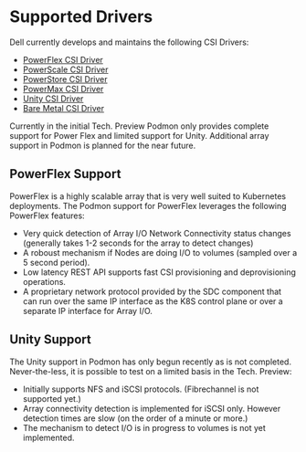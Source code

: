 <!--
Copyright (c) 2021 Dell Inc., or its subsidiaries. All Rights Reserved.

Licensed under the Apache License, Version 2.0 (the "License");
you may not use this file except in compliance with the License.
You may obtain a copy of the License at

    http://www.apache.org/licenses/LICENSE-2.0
-->

# Supported Drivers

Dell currently develops and maintains the following CSI Drivers:

* [PowerFlex CSI Driver](https://github.com/dell/csi-vxflexos)
* [PowerScale CSI Driver](https://github.com/dell/csi-powerscale)
* [PowerStore CSI Driver](https://github.com/dell/csi-powerstore)
* [PowerMax CSI Driver](https://github.com/dell/csi-powermax)
* [Unity CSI Driver](https://github.com/dell/csi-unity)
* [Bare Metal CSI Driver](https://github.com/dell/csi-baremetal)

Currently in the initial Tech. Preview Podmon only provides complete support for Power Flex and limited support for Unity. Additional array support in Podmon is planned for the near future.

## PowerFlex Support

PowerFlex is a highly scalable array that is very well suited to Kubernetes deployments. The Podmon support for PowerFlex leverages the following PowerFlex features:

* Very quick detection of Array I/O Network Connectivity status changes (generally takes 1-2 seconds for the array to detect changes)
* A roboust mechanism if Nodes are doing I/O to volumes (sampled over a 5 second period).
* Low latency REST API supports fast CSI provisioning and deprovisioning operations.
* A proprietary network protocol provided by the SDC component that can run over the same IP interface as the K8S control plane or over a separate IP interface for Array I/O.

## Unity Support

The Unity support in Podmon has only begun recently as is not completed. Never-the-less, it is possible to test on a limited basis in the Tech. Preview:

* Initially supports NFS and iSCSI protocols. (Fibrechannel is not supported yet.)
* Array connectivity detection is implemented for iSCSI only. However detection times are slow (on the order of a minute or more.)
* The mechanism to detect I/O is in progress to volumes is not yet implemented.

